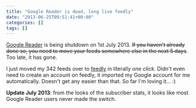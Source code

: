 ```yaml
---
title: "Google Reader is dead, long live feedly"
date: "2013-06-25T09:51:41+00:00"
categories: []
tags: []
---
```


<a href="http://www.google.co.uk/reader/view/">Google Reader</a> is being shutdown on 1st July 2013. <del>If you haven't already done so, you need to move your feeds somewhere else in the next 5 days</del>. Too late, it has gone.

I just moved my 342 feeds over to <a href="http://www.feedly.com/">feedly</a> in literally <em>one click</em>. Didn't even need to create an account on feedly, it imported my Google account for me automatically. Doesn't get any easier than that. So far I'm loving it... :)

<strong>Update July 2013</strong>: from the looks of the subscriber stats, it looks like most Google Reader users never made the switch.
